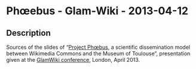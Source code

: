 Phœebus - Glam-Wiki - 2013-04-12
================================

Description
-----------

Sources of the slides of “[Project Phœbus](https://commons.wikimedia.org/wiki/Commons:Projet_Phoebus),
a scientific dissemination model between Wikimedia Commons and the Museum of Toulouse”,
presentation given at the [GlamWiki conference](https://uk.wikimedia.org/wiki/GLAM-WIKI_2013),
London, April 2013.

